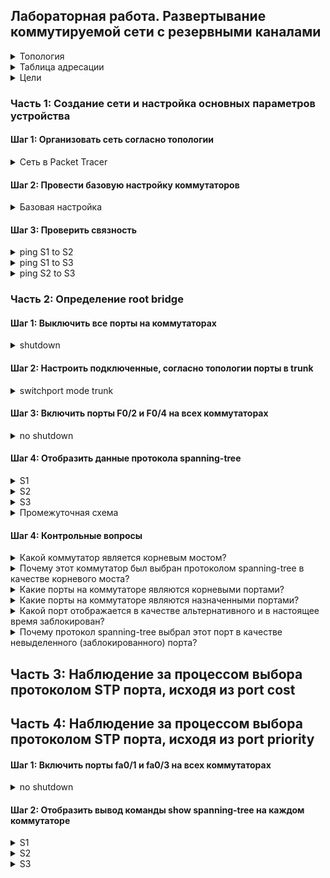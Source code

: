 ## Лабораторная работа. Развертывание коммутируемой сети с резервными каналами

<details>

<summary>Топология</summary>
  
![image](https://user-images.githubusercontent.com/74641903/110851105-aac0e780-82c1-11eb-9493-a3febd95e2ef.png)


</details>

<details>

<summary>Таблица адресации</summary>
  
| Устройство | Интерфейс | IP адрес | Маска подсести |
| --------------- | --------------- | --------------- |--------------- |
| S1 | VLAN 1 | 192.168.1.1 | 255.255.255.0 |
| S2 | VLAN 1 | 192.168.1.2 | 255.255.255.0 |
| S3 | VLAN 1 | 192.168.1.3 | 255.255.255.0 |

</details>

<details>

<summary>Цели</summary>
  
Часть 1. Создание сети и настройка основных параметров устройства <br />
Часть 2. Выбор корневого моста <br />
Часть 3. Наблюдение за процессом выбора протоколом STP порта, исходя из стоимости портов <br />
Часть 4. Наблюдение за процессом выбора протоколом STP порта, исходя из приоритета портов <br />


</details>

### Часть 1:	Создание сети и настройка основных параметров устройства
#### Шаг 1:	Организовать сеть согласно топологии

<details>

<summary>Сеть в Packet Tracer</summary>
  
![Топология](https://user-images.githubusercontent.com/74641903/110851785-903b3e00-82c2-11eb-826f-0997d37a2b7a.JPG)

</details>

#### Шаг 2:	Провести базовую настройку коммутаторов

<details>

<summary>Базовая настройка</summary>

```
Switch(config)#hostname S1
S1(config)#no ip domain-lookup
S1(config)#enable secret class
S1(config)#line console 0
S1(config-line)#logging synchronous 
S1(config-line)#password cisco
S1(config-line)#login
S1(config-line)#exit
S1(config)#line vty 0 15
S1(config-line)#password cisco
S1(config-line)#login
S1(config-line)#exit
S1(config)#banner motd $ For autoruzed users only $ 
S1(config)#interface vlan 1
S1(config-if)#ip address 192.168.1.1 255.255.255.0

Switch(config)#hostname S2
S2(config)#no ip domain-lookup
S2(config)#enable secret class
S2(config)#line console 0
S2(config-line)#logging synchronous 
S2(config-line)#password cisco
S2(config-line)#login
S2(config-line)#exit
S2(config)#line vty 0 15
S2(config-line)#password cisco
S2(config-line)#login
S2(config-line)#exit
S2(config)#banner motd $ For autoruzed users only $ 
S2(config)#interface vlan 1
S2(config-if)#ip address 192.168.1.2 255.255.255.0

Switch(config)#hostname S3
S3(config)#no ip domain-lookup
S3(config)#enable secret class
S3(config)#line console 0
S3(config-line)#logging synchronous 
S3(config-line)#password cisco
S3(config-line)#login
S3(config-line)#exit
S3(config)#line vty 0 15
S3(config-line)#password cisco
S3(config-line)#login
S3(config-line)#exit
S3(config)#banner motd $ For autoruzed users only $ 
S3(config)#interface vlan 1
S3(config-if)#ip address 192.168.1.3 255.255.255.0

```
  
</details>

#### Шаг 3:	Проверить связность

<details>

<summary>ping S1 to S2</summary>
  
![ping S1 to S2](https://user-images.githubusercontent.com/74641903/110852501-82d28380-82c3-11eb-8eae-681b4bad6838.JPG)

</details>

<details>

<summary>ping S1 to S3</summary>
  
![ping S1 to S3](https://user-images.githubusercontent.com/74641903/110852521-88c86480-82c3-11eb-9c56-eeef48090029.JPG)

</details>

<details>

<summary>ping S2 to S3</summary>
  
![ping S2 to S3](https://user-images.githubusercontent.com/74641903/110852543-8d8d1880-82c3-11eb-838c-8cffbb7e17c5.JPG)

</details>

### Часть 2:	Определение root bridge
#### Шаг 1:	Выключить все порты на коммутаторах
<details>

<summary>shutdown</summary>

```
S1(config)#interface range fa0/1-24, gi0/1-2
S1(config-if-range)#shutdown

S2(config)#interface range fa0/1-24, gi0/1-2
S2(config-if-range)#shutdown

S3(config)#interface range fa0/1-24, gi0/1-2
S3(config-if-range)#shutdown

```
  
</details>

#### Шаг 2:	Настроить подключенные, согласно топологии порты в trunk

<details>

<summary>switchport mode trunk</summary>

```
S1(config)#interface range fa0/1-4
S1(config-if-range)#switchport mode trunk

S2(config)#interface range fa0/1-4
S2(config-if-range)#switchport mode trunk

S3(config)#interface range fa0/1-4
S3(config-if-range)#switchport mode trunk
```

</details>

#### Шаг 3:	Включить порты F0/2 и F0/4 на всех коммутаторах

<details>

<summary>no shutdown</summary>

```
S1(config)#interface range fa0/2, fa0/4
S1(config-if-range)#no shut

S2(config)#interface range fa0/2, fa0/4
S2(config-if-range)#no shut

S3(config)#interface range fa0/2, fa0/4
S3(config-if-range)#no shut

```

</details>

#### Шаг 4:	Отобразить данные протокола spanning-tree

<details>

<summary>S1</summary>

```
S1#show spanning-tree 
VLAN0001
Spanning tree enabled protocol ieee
Root ID Priority 32769
Address 0001.C932.5994
Cost 19
Port 4(FastEthernet0/4)
Hello Time 2 sec Max Age 20 sec Forward Delay 15 sec

Bridge ID Priority 32769 (priority 32768 sys-id-ext 1)
Address 000A.417E.EE31
Hello Time 2 sec Max Age 20 sec Forward Delay 15 sec
Aging Time 20

Interface Role Sts Cost Prio.Nbr Type
---------------- ---- --- --------- -------- --------------------------------
Fa0/2 Desg FWD 19 128.2 P2p
Fa0/4 Root FWD 19 128.4 P2p

```

</details>

<details>

<summary>S2</summary>

```
S2#show spanning-tree 
VLAN0001
Spanning tree enabled protocol ieee
Root ID Priority 32769
Address 0001.C932.5994
Cost 19
Port 4(FastEthernet0/4)
Hello Time 2 sec Max Age 20 sec Forward Delay 15 sec

Bridge ID Priority 32769 (priority 32768 sys-id-ext 1)
Address 0030.A330.96A4
Hello Time 2 sec Max Age 20 sec Forward Delay 15 sec
Aging Time 20

Interface Role Sts Cost Prio.Nbr Type
---------------- ---- --- --------- -------- --------------------------------
Fa0/2 Altn BLK 19 128.2 P2p
Fa0/4 Root FWD 19 128.4 P2p

```

</details>

<details>

<summary>S3</summary>

```
S3#show spanning-tree 
VLAN0001
Spanning tree enabled protocol ieee
Root ID Priority 32769
Address 0001.C932.5994
This bridge is the root
Hello Time 2 sec Max Age 20 sec Forward Delay 15 sec

Bridge ID Priority 32769 (priority 32768 sys-id-ext 1)
Address 0001.C932.5994
Hello Time 2 sec Max Age 20 sec Forward Delay 15 sec
Aging Time 20

Interface Role Sts Cost Prio.Nbr Type
---------------- ---- --- --------- -------- --------------------------------
Fa0/2 Desg FWD 19 128.2 P2p
Fa0/4 Desg FWD 19 128.4 P2p

```

</details>

<details>

<summary>Промежуточная схема</summary>

![Промежуточная схема](https://user-images.githubusercontent.com/74641903/110853691-fb860f80-82c4-11eb-88c8-b1be2fb398f4.JPG)

</details>

#### Шаг 4:	Контрольные вопросы

<details>

<summary>Какой коммутатор является корневым мостом?</summary>
  
S3

</details>

<details>

<summary>Почему этот коммутатор был выбран протоколом spanning-tree в качестве корневого моста?</summary>
  
Bridge ID на всех коммутаторах одинаков, номер VLAN(1) тоже, следовательно выбран коммутатор с наименьшим значением mac-address

</details>

<details>

<summary>Какие порты на коммутаторе являются корневыми портами?</summary>
  
S1 F0/4, S2 F0/4

</details>

<details>

<summary>Какие порты на коммутаторе являются назначенными портами?</summary>
  
S1 F0/2, S3 F0/4, S3 F0/2

</details>

<details>

<summary>Какой порт отображается в качестве альтернативного и в настоящее время заблокирован?</summary>
  
S2 F0/2

</details>

<details>

<summary>Почему протокол spanning-tree выбрал этот порт в качестве невыделенного (заблокированного) порта?</summary>
  
Из-за того, что значение BID на S2 больше, чем на S1

</details>

## Часть 3:	Наблюдение за процессом выбора протоколом STP порта, исходя из port cost

## Часть 4:	Наблюдение за процессом выбора протоколом STP порта, исходя из port priority
#### Шаг 1:	Включить порты fa0/1 и fa0/3 на всех коммутаторах
<details>

<summary>no shutdown</summary>
  
```
S1(config)#interface range fa0/1, fa0/3
S1(config-if-range)#no shut

S2(config)#interface range fa0/1, fa0/3
S2(config-if-range)#no shut

S3(config)#interface range fa0/1, fa0/3
S3(config-if-range)#no shut
```

</details>

#### Шаг 2:	Отобразить вывод команды show spanning-tree на каждом коммутаторе

<details>

<summary>S1</summary>

```
S1#show spanning-tree 
VLAN0001
  Spanning tree enabled protocol ieee
  Root ID    Priority    32769
             Address     0001.C932.5994
             Cost        19
             Port        3(FastEthernet0/3)
             Hello Time  2 sec  Max Age 20 sec  Forward Delay 15 sec

  Bridge ID  Priority    32769  (priority 32768 sys-id-ext 1)
             Address     000A.417E.EE31
             Hello Time  2 sec  Max Age 20 sec  Forward Delay 15 sec
             Aging Time  20

Interface        Role Sts Cost      Prio.Nbr Type
---------------- ---- --- --------- -------- --------------------------------
Fa0/1            Desg FWD 19        128.1    P2p
Fa0/2            Desg FWD 19        128.2    P2p
Fa0/3            Root FWD 19        128.3    P2p
Fa0/4            Altn BLK 19        128.4    P2p
```

</details>

<details>

<summary>S2</summary>

```
S2#show spanning-tree 
VLAN0001
  Spanning tree enabled protocol ieee
  Root ID    Priority    32769
             Address     0001.C932.5994
             Cost        19
             Port        3(FastEthernet0/3)
             Hello Time  2 sec  Max Age 20 sec  Forward Delay 15 sec

  Bridge ID  Priority    32769  (priority 32768 sys-id-ext 1)
             Address     0030.A330.96A4
             Hello Time  2 sec  Max Age 20 sec  Forward Delay 15 sec
             Aging Time  20

Interface        Role Sts Cost      Prio.Nbr Type
---------------- ---- --- --------- -------- --------------------------------
Fa0/1            Altn BLK 19        128.1    P2p
Fa0/4            Altn BLK 19        128.4    P2p
Fa0/2            Altn BLK 19        128.2    P2p
Fa0/3            Root FWD 19        128.3    P2p
```

</details>

<details>

<summary>S3</summary>

```
S3#show spanning-tree 
VLAN0001
  Spanning tree enabled protocol ieee
  Root ID    Priority    32769
             Address     0001.C932.5994
             This bridge is the root
             Hello Time  2 sec  Max Age 20 sec  Forward Delay 15 sec

  Bridge ID  Priority    32769  (priority 32768 sys-id-ext 1)
             Address     0001.C932.5994
             Hello Time  2 sec  Max Age 20 sec  Forward Delay 15 sec
             Aging Time  20

Interface        Role Sts Cost      Prio.Nbr Type
---------------- ---- --- --------- -------- --------------------------------
Fa0/4            Desg FWD 19        128.4    P2p
Fa0/3            Desg FWD 19        128.3    P2p
Fa0/2            Desg FWD 19        128.2    P2p
Fa0/1            Desg FWD 19        128.1    P2p

```

</details>
